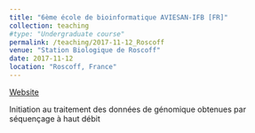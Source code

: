 ```yaml
---
title: "6ème école de bioinformatique AVIESAN-IFB [FR]"
collection: teaching
#type: "Undergraduate course"
permalink: /teaching/2017-11-12_Roscoff
venue: "Station Biologique de Roscoff"
date: 2017-11-12
location: "Roscoff, France"
---
```


[Website](https://www.france-bioinformatique.fr/fr/evenements/EBA2017)

Initiation au traitement des données de génomique obtenues par séquençage à haut débit
